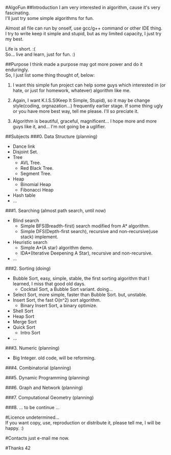 #AlgoFun
##Introduction
I am very interested in algorithm, cause it's very fascinating.  
I'll just try some simple algorithms for fun.  

Almost all file can run by onself, use gcc/g++ command or other IDE thing.  
I try to write keep it simple and stupid, but as my limited capacity, I just try my best.

Life is short. :(  
So... live and learn, just for fun. :)

##Purpose
I think made a purpose may got more power and do it enduringly.  
So, I just list some thing thought of, below:

1. I want this simple fun project can help some guys which interested in 
(or hate, or just for homework, whatever) algorithm like me.

2. Again, I want K.I.S.S(Keep It Simple, Stupid), so it may be change 
style(coding, orgnazation...) frequently earlier stage. If some thing 
ugly or you have more best way, tell me please. I'll so preciate it. 

3. Algorithm is beautiful, graceful, magnificent... I hope more and more 
guys like it, and... I'm not going be a uglifier.

##Subjects
###0. Data Structure (planning) 
* Dance link
* Disjoint Set.
* Tree
    * AVL Tree.
    * Red Black Tree.
    * Segment Tree.
* Heap
    * Binomial Heap
    * Fibonacci Heap
* Hash table
* ...

###1. Searching (almost path search, until now)
* Blind search
    * Simple BFS(Breadth-first) search modified from A\* algorithm.   
    * Simple DFS(Depth-first search), recursive and non-recursive(use stack) implement.
* Heuristic search
    * Simple A\*(A star) algorithm demo.  
    * IDA\*(Iterative Deepening A Star), recursive and non-recursive.
* ...

###2. Sorting (doing)  
* Bubble Sort, easy, simple, stable, the first sorting algorithm that I learned, I miss that good old days.
    * Cocktail Sort, a Bubble Sort variant. doing...  
* Select Sort, more simple, faster than Bubble Sort. but, unstable.
* Insert Sort, the fast O(n^2) sort algorithm.
    * Binary Insert Sort, a binary optimize.  
* Shell Sort
* Heap Sort
* Merge Sort
* Quick Sort
    * Intro Sort 
* ...

###3. Numeric (planning)
* Big Integer. old code, will be reforming.

###4. Combinatorial (planning)

###5. Dynamic Programming (planning)

###6. Graph and Network (planning)

###7. Computational Geometry (planning)

###8. ... to be continue ...

#Licence
undetermined...  
If you want copy, use, reproduction or distribute it, please tell me, I will be happy. :)

#Contacts
just e-mail me now. 

#Thanks
42


